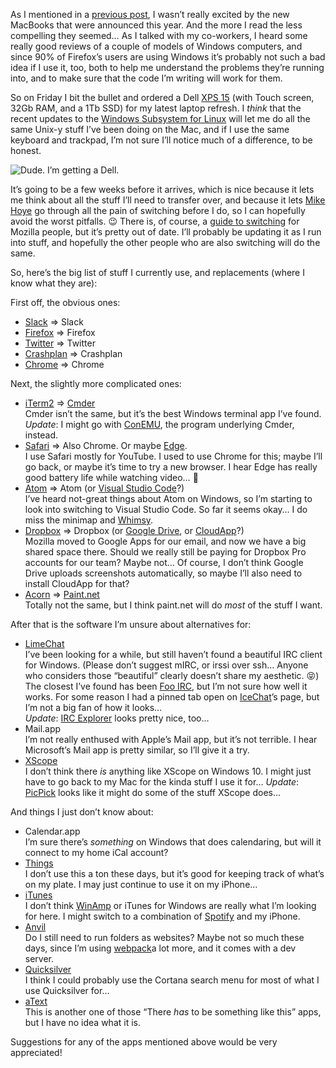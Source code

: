 <!--
.. title: Welp, I did it.
.. date: 2016-11-17 10:21
.. author: Blake Winton
.. tags: windows, moving, expectation
-->

As I mentioned in a [previous post][disappointment], I wasn’t really excited by the new MacBooks that were announced this year.  And the more I read the less compelling they seemed…  As I talked with my co-workers, I heard some really good reviews of a couple of models of Windows computers, and since 90% of Firefox’s users are using Windows it’s probably not such a bad idea if I use it, too, both to help me understand the problems they’re running into, and to make sure that the code I’m writing will work for them.

So on Friday I bit the bullet and ordered a Dell [XPS 15][dell] (with Touch screen, 32Gb RAM, and a 1Tb SSD) for my latest laptop refresh.  I _think_ that the recent updates to the [Windows Subsystem for Linux][windows] will let me do all the same Unix-y stuff I’ve been doing on the Mac, and if I use the same keyboard and trackpad, I’m not sure I’ll notice much of a difference, to be honest.

![Dude.  I’m getting a Dell.](/images/blake/Dell.jpg)

It’s going to be a few weeks before it arrives, which is nice because it lets me think about all the stuff I’ll need to transfer over, and because it lets [Mike Hoye][hoye] go through all the pain of switching before I do, so I can hopefully avoid the worst pitfalls.  😉  There is, of course, a [guide to switching][switching] for Mozilla people, but it’s pretty out of date.  I’ll probably be updating it as I run into stuff, and hopefully the other people who are also switching will do the same.

So, here’s the big list of stuff I currently use, and replacements (where I know what they are):

First off, the obvious ones:

* [Slack][slack] ⇒ Slack
* [Firefox][firefox] ⇒ Firefox
* [Twitter][twitter] ⇒ Twitter
* [Crashplan][crashplan] ⇒ Crashplan
* [Chrome][chrome] ⇒ Chrome

Next, the slightly more complicated ones: 

* [iTerm2][iterm] ⇒ [Cmder][cmder]<br>
    Cmder isn’t the same, but it’s the best Windows terminal app I’ve found.<br>
    *Update*: I might go with [ConEMU][conemu], the program underlying Cmder, instead. 
* [Safari][safari] ⇒ Also Chrome.  Or maybe [Edge][edge].<br>
    I use Safari mostly for YouTube.  I used to use Chrome for this; maybe I’ll go back, or maybe it’s time to try a new browser.  I hear Edge has really good battery life while watching video…  🙂
* [Atom][atom] ⇒ Atom (or [Visual Studio Code][code]?)<br>
    I’ve heard not-great things about Atom on Windows, so I’m starting to look into switching to Visual Studio Code.  So far it seems okay…  I do miss the minimap and [Whimsy][atom-whimsy].
* [Dropbox][dropbox] ⇒ Dropbox (or [Google Drive][drive], or [CloudApp][cloudapp]?)<br>
    Mozilla moved to Google Apps for our email, and now we have a big shared space there.  Should we really still be paying for Dropbox Pro accounts for our team?  Maybe not…  Of course, I don’t think Google Drive uploads screenshots automatically, so maybe I’ll also need to install CloudApp for that?
* [Acorn][acorn] ⇒ [Paint.net][paint]<br>
    Totally not the same, but I think paint.net will do _most_ of the stuff I want.

After that is the software I’m unsure about alternatives for:

* [LimeChat][limechat]<br>
    I’ve been looking for a while, but still haven’t found a beautiful IRC client for Windows.  (Please don’t suggest mIRC, or irssi over ssh…  Anyone who considers those “beautiful” clearly doesn’t share my aesthetic. 😝)  The closest I’ve found has been [Foo IRC][foo], but I’m not sure how well it works.  For some reason I had a pinned tab open on [IceChat][icechat]’s page, but I’m not a big fan of how it looks…<br>
    *Update*: [IRC Explorer][ircexplorer] looks pretty nice, too… 
* Mail.app<br>
    I’m not really enthused with Apple’s Mail app, but it’s not terrible.  I hear Microsoft’s Mail app is pretty similar, so I’ll give it a try.
* [XScope][xscope]<br>
    I don’t think there _is_ anything like XScope on Windows 10.  I might just have to go back to my Mac for the kinda stuff I use it for…
    *Update*: [PicPick][picpick] looks like it might do some of the stuff XScope does…

And things I just don’t know about:

* Calendar.app<br>
    I’m sure there’s _something_ on Windows that does calendaring, but will it connect to my home iCal account?
* [Things][things]<br>
    I don’t use this a ton these days, but it’s good for keeping track of what’s on my plate.  I may just continue to use it on my iPhone…
* [iTunes][itunes]<br>
    I don’t think [WinAmp][winamp] or iTunes for Windows are really what I’m looking for here.  I might switch to a combination of [Spotify][spotify] and my iPhone. 
* [Anvil][anvil]<br>
    Do I still need to run folders as websites?  Maybe not so much these days, since I’m using [webpack][webpack]a lot more, and it comes with a dev server. 
* [Quicksilver][quicksilver]<br>
    I think I could probably use the Cortana search menu for most of what I use Quicksilver for…
* [aText][atext]<br>
    This is another one of those “There _has_ to be something like this” apps, but I have no idea what it is.

Suggestions for any of the apps mentioned above would be very appreciated!

[acorn]: https://secure.flyingmeat.com/acorn/ "Acorn"
[anvil]: http://anvilformac.com/ "Anvil for Mac"
[atext]: http://www.trankynam.com/atext/ "aText"
[atom-whimsy]: https://atom.io/packages/atom-whimsy "Atom Whimsy"
[atom]: https://atom.io/ "Atom"
[chrome]: https://www.google.com/chrome/browser/desktop/index.html "Chrome"
[cloudapp]: https://www.getcloudapp.com/ "CloudApp"
[cmder]: http://cmder.net/ "λcmder"
[code]: http://code.visualstudio.com/ "Visual Studio Code"
[conemu]: https://conemu.github.io/ "ConEMU"
[crashplan]: https://www.crashplan.com/en-us/ "Crashplan"
[dell]: http://www.dell.com/ca/p/xps-15-9550-laptop/pd?oc=nxps15550_bt_h1609e&l=en&s=dhs "Link to the Dell Store"
[disappointment]: /blake/tech/mac/disappointment.html "My problems with the new MacBooks"
[drive]: https://drive.google.com/ "Google Drive"
[dropbox]: https://www.dropbox.com/home "Dropbox"
[edge]: http://www.microsoft.com/en-us/windows/microsoft-edge "Microsoft Edge"
[firefox]: https://www.mozilla.org/en-US/firefox/new/ "Firefox"
[foo]: http://fooirc.com/#!index.md "Foo IRC"
[hoye]: http://exple.tive.org/blarg/2016/11/14/switching-sides/ "Switching Sides"
[icechat]: http://www.icechat.net/site/ "IceChat"
[ircexplorer]: https://www.microsoft.com/en-ca/store/p/irc-explorer/9wzdncrdkmgz "IRC Explorer"
[iterm]: https://iterm2.com/ "iTerm 2"
[itunes]: https://www.apple.com/itunes/ "iTunes"
[limechat]: http://limechat.net/mac/ "LimeChat for Mac"
[paint]: http://www.getpaint.net/index.html "Paint.net"
[picpick]: http://ngwin.com/picpick "PicPick"
[quicksilver]: https://qsapp.com/ "Quicksilver"
[safari]: https://www.apple.com/safari/ "Safari"
[slack]: https://slack.com/ "Slack"
[spotify]: https://play.spotify.com/search/hamilton%20mixtape "Spotify"
[switching]: https://wiki.mozilla.org/Transitioning_to_Windows#Applications_.26_tools "Transitioning to Windows"
[things]: https://culturedcode.com/things/ "Things"
[twitter]: https://about.twitter.com/products/twitter-for-windows/ "Twitter for Windows"
[webpack]: http://webpack.github.io/ "Webpack"
[winamp]: http://www.winamp.com/ "WinAmp"
[windows]: https://blogs.msdn.microsoft.com/wsl/2016/04/22/windows-subsystem-for-linux-overview/ "Windows Subsystem for Linux"
[xscope]: http://xscopeapp.com/ "XScope"
